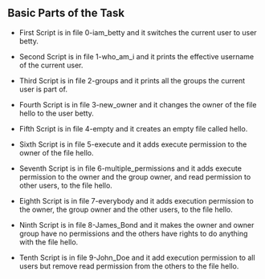 ## Basic Parts of the Task
- First Script is in file 0-iam_betty and it switches the current user to user betty.

- Second Script is in file 1-who_am_i and it prints the effective username of the current user.

- Third Script is in file 2-groups and it prints all the groups the current user is part of.

- Fourth Script is in file 3-new_owner and it changes the owner of the file hello to the user betty.

- Fifth Script is in file 4-empty and it creates an empty file called hello.

- Sixth Script is in file 5-execute and it adds execute permission to the owner of the file hello.

- Seventh Script is in file 6-multiple_permissions and it adds execute permission to the owner and the group owner, and read permission to other users, to the file hello.

- Eighth Script is in file 7-everybody and it adds execution permission to the owner, the group owner and the other users, to the file hello.

- Ninth Script is in file 8-James_Bond and it makes the owner and owner group have no permissions and the others have rights to do anything with the file hello.

- Tenth Script is in file 9-John_Doe and it add execution permission to all users but remove read permission from the others to the file hello.
